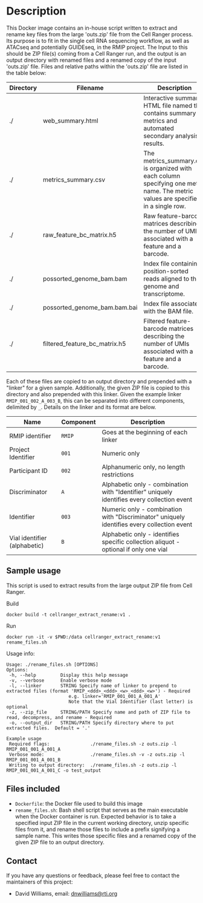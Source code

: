 # Description

This Docker image contains an in-house script written to extract and rename key files from the large 'outs.zip' file from the Cell Ranger process.  Its purpose is to fit in the single cell RNA sequencing workflow, as well as ATACseq and potentially GUIDEseq, in the RMIP project.  The Input to this should be ZIP file(s) coming from a Cell Ranger run, and the output is an output directory with renamed files and a renamed copy of the input 'outs.zip' file.  Files and relative paths within the 'outs.zip' file are listed in the table below:

| Directory | Filename | Description | Link |
| -- | -- | -- | -- |
| ./ | web_summary.html | Interactive summary HTML file named that contains summary metrics and automated secondary analysis results. | https://www.10xgenomics.com/support/software/cell-ranger/analysis/outputs/cr-outputs-web-summary-count |
| ./ | metrics_summary.csv | The metrics_summary.csv is organized with each column specifying one metric name. The metric values are specified in a single row.  | https://www.10xgenomics.com/support/software/cell-ranger/analysis/outputs/cr-3p-outputs-metrics-count |
| ./ | raw_feature_bc_matrix.h5 | Raw feature-barcode matrices describing the number of UMIs associated with a feature and a barcode. | https://www.10xgenomics.com/support/software/cell-ranger/analysis/outputs/cr-outputs-h5-matrices |
| ./ | possorted_genome_bam.bam | Index file containing position-sorted reads aligned to the genome and transcriptome. | https://www.10xgenomics.com/support/software/cell-ranger/analysis/outputs/cr-outputs-bam |
| ./ | possorted_genome_bam.bam.bai | Index file associated with the BAM file. | https://www.10xgenomics.com/support/software/cell-ranger/analysis/outputs/cr-outputs-bam |
| ./ | filtered_feature_bc_matrix.h5 | Filtered feature-barcode matrices describing the number of UMIs associated with a feature and a barcode. | https://www.10xgenomics.com/support/software/cell-ranger/analysis/outputs/cr-outputs-h5-matrices |

Each of these files are copied to an output directory and prepended with a "linker" for a given sample.  Additionally, the given ZIP file is copied to this directory and also prepended with this linker.  Given the example linker `RMIP_001_002_A_003_B`, this can be separated into different components, delimited by `_`.  Details on the linker and its format are below.

| Name | Component | Description |
| -- | -- | -- |
|  RMIP identifier | `RMIP` | Goes at the beginning of each linker |
|  Project Identifier | `001` | Numeric only |
|  Participant ID | `002` | Alphanumeric only, no length restrictions |
|  Discriminator | `A` | Alphabetic only - combination with "Identifier" uniquely identifies every collection event |
|  Identifier | `003` | Numeric only - combination with "Discriminator" uniquely identifies every collection event |
|  Vial identifier (alphabetic) | `B` | Alphabetic only - identifies specific collection aliquot - optional if only one vial |

## Sample usage

This script is used to extract results from the large output ZIP file from Cell Ranger.

Build
```
docker build -t cellranger_extract_rename:v1 .
```

Run
```
docker run -it -v $PWD:/data cellranger_extract_rename:v1 rename_files.sh
```

Usage info:
```
Usage: ./rename_files.sh [OPTIONS]
Options:
 -h, --help         Display this help message
 -v, --verbose      Enable verbose mode
 -l, --linker       STRING Specify name of linker to prepend to extracted files (format 'RMIP_<ddd>_<ddd>_<w>_<ddd>_<w>') - Required
                       e.g. linker='RMIP_001_001_A_001_A'
                       Note that the Vial Identifier (last letter) is optional
 -z, --zip_file     STRING/PATH Specify name and path of ZIP file to read, decompress, and rename - Required
 -o, --output_dir   STRING/PATH Specify directory where to put extracted files.  Default = '.'

Example usage
 Required flags:               ./rename_files.sh -z outs.zip -l RMIP_001_001_A_001_A
 Verbose mode:                 ./rename_files.sh -v -z outs.zip -l RMIP_001_001_A_001_B
 Writing to output directory:  ./rename_files.sh -z outs.zip -l RMIP_001_001_A_001_C -o test_output
```

## Files included

- `Dockerfile`: the Docker file used to build this image
- `rename_files.sh`: Bash shell script that serves as the main executable when the Docker container is run.  Expected behavior is to take a specified input ZIP file in the current working directory, unzip specific files from it, and rename those files to include a prefix signifying a sample name.  This writes those specific files and a renamed copy of the given ZIP file to an output directory.

## Contact

If you have any questions or feedback, please feel free to contact the maintainers of this project:

- David Williams, email: dnwilliams@rti.org
